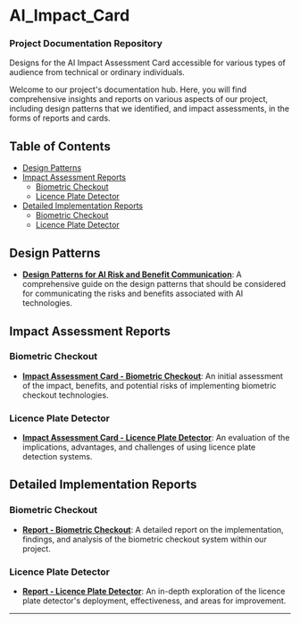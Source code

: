 # AI_Impact_Card
### Project Documentation Repository
Designs for the AI Impact Assessment Card accessible for various types of audience from technical or ordinary individuals.



Welcome to our project's documentation hub. Here, you will find comprehensive insights and reports on various aspects of our project, including design patterns that we identified, and impact assessments, in the forms of reports and cards. 

## Table of Contents

- [Design Patterns](#design-patterns)
- [Impact Assessment Reports](#impact-assessment-reports)
  - [Biometric Checkout](#biometric-checkout)
  - [Licence Plate Detector](#licence-plate-detector)
- [Detailed Implementation Reports](#detailed-implementation-reports)
  - [Biometric Checkout](#biometric-checkout-1)
  - [Licence Plate Detector](#licence-plate-detector-1)

## Design Patterns

- **[Design Patterns for AI Risk and Benefit Communication](design-patterns-for-AI-risk-and-benefit-communication.pdf)**: A comprehensive guide on the design patterns that should be considered for communicating the risks and benefits associated with AI technologies.

## Impact Assessment Reports

### Biometric Checkout

- **[Impact Assessment Card - Biometric Checkout](impact-assessment-card-biometric-checkout.pdf)**: An initial assessment of the impact, benefits, and potential risks of implementing biometric checkout technologies.

### Licence Plate Detector

- **[Impact Assessment Card - Licence Plate Detector](impact-assessment-card-license-plate-detector.pdf)**: An evaluation of the implications, advantages, and challenges of using licence plate detection systems.

## Detailed Implementation Reports

### Biometric Checkout

- **[Report - Biometric Checkout](report-biometric-checkout.pdf)**: A detailed report on the implementation, findings, and analysis of the biometric checkout system within our project.

### Licence Plate Detector

- **[Report - Licence Plate Detector](report-license-plate-detector.pdf)**: An in-depth exploration of the licence plate detector's deployment, effectiveness, and areas for improvement.

---




